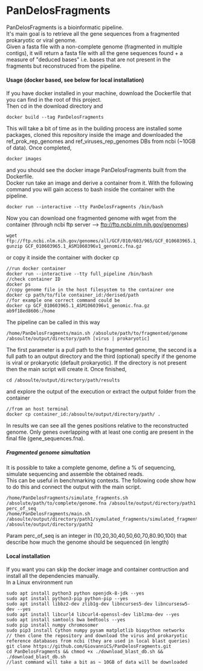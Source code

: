 # PanDelosFragments
PanDelosFragments is a bioinformatic pipeline.  
It's main goal is to retrieve all the gene sequences from a fragmented prokaryotic or viral genome.  
Given a fasta file with a non-complete genome (fragmented in multiple contigs), it will return a fasta file with all the gene sequences found + a measure of "deduced bases" i.e. bases that are not present in the fragments but reconstruced from the pipeline.

#### Usage (docker based, see below for local installation)
If you have docker installed in your machine, download the Dockerfile that you can find in the root of this project.  
Then cd in the download directory and
```shell script
docker build --tag PanDelosFragments
```
This will take a bit of time as in the building process are installed some packages, cloned this repository inside 
the image and downloaded the ref_prok_rep_genomes and ref_viruses_rep_genomes DBs from ncbi (~10GB of data). Once completed,

```shell script
docker images
```
and you should see the docker image PanDelosFragments built from the Dockerfile.  
Docker run take an image and derive a container from it. With the following command you will gain
access to bash inside the container with the pipeline.
```shell script
docker run --interactive --tty PanDelosFragments /bin/bash
```
Now you can download one fragmented genome with wget from the container (through ncbi ftp server --> ftp://ftp.ncbi.nlm.nih.gov/genomes)
```shell script
wget ftp://ftp.ncbi.nlm.nih.gov/genomes/all/GCF/010/603/965/GCF_010603965.1_ASM1060396v1/GCF_010603965.1_ASM1060396v1_genomic.fna.gz
gunzip GCF_010603965.1_ASM1060396v1_genomic.fna.gz
```
or copy it inside the container with docker cp
```shell script
//run docker container
docker run --interactive --tty full_pipeline /bin/bash
//check container ID
docker ps
//copy genome file in the host filesystem to the container one
docker cp path/to/file container_id:/derised/path
//for example one correct command could be
docker cp GCF_010603965.1_ASM1060396v1_genomic.fna.gz ab9f18ed8606:/home
```
The pipeline can be called in this way
```shell script
/home/PanDelosFragments/main.sh /absolute/path/to/fragmented/genome /absoulte/output/directory/path [virus | prokaryotic]
```
The first parameter is a pull path to the fragmented genome, the second is a full path to an output directory and the third (optional) specify if the genome is viral or prokaryotic (default prokaryotic).
If the directory is not present then the main script will create it.
Once finished, 
```shell script
cd /absoulte/output/directory/path/results
```
and explore the output of the execution or extract the output folder from the container
```shell script
//from an host terminal
docker cp container_id:/absoulte/output/directory/path/ .
```
In results we can see all the genes positions relative to the reconstructed genome. 
Only genes overlapping with at least one contig are present in the final file (gene_sequences.fna).

##### Fragmented genome simultation  
It is possible to take a complete genome, define a % of sequencing, simulate sequencing and assemble the obtained reads.  
This can be useful in benchmarking contexts. The following code show how to do this and connect the output with the main script.
```shell script
/home/PanDelosFragments/simulate_fragments.sh /absolute/path/to/complete/genome.fna /absoulte/output/directory/path1 perc_of_seq
/home/PanDelosFragments/main.sh /absoulte/output/directory/path1/symulated_fragments/simulated_fragmented_genome.fna /absoulte/output/directory/path2
```
Param perc_of_seq is an integer in (10,20,30,40,50,60,70,80.90,100) that describe how much the genome should be sequenced (in length)
#### Local installation
If you want you can skip the docker image and container contruction and install all the dependencies manually.  
In a Linux environment run
```shell script
sudo apt install python3 python openjdk-8-jdk --yes
sudo apt install python3-pip python-pip --yes
sudo apt install libbz2-dev zlib1g-dev libncurses5-dev libncursesw5-dev --yes
sudo apt install libcurl4 libcurl4-openssl-dev liblzma-dev --yes
sudo apt install samtools bwa bedtools --yes
sudo pip install numpy chromosomer
sudo pip3 install Cython numpy pysam matplotlib biopython networkx
// then clone the repository and download the virus and prokaryotic reference databases from ncbi (they are used in local blast queries)
git clone https://github.com/GiovanniCS/PanDelosFragments.git
cd PanDelosFragments && chmod +x ./download_blast_db.sh && ./download_blast_db.sh
//last command will take a bit as ~ 10GB of data will be downloaded
```